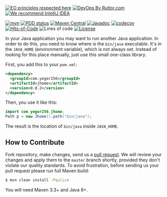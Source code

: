 [![EO principles respected here](https://www.elegantobjects.org/badge.svg)](https://www.elegantobjects.org)
[![DevOps By Rultor.com](http://www.rultor.com/b/yegor256/jhome)](http://www.rultor.com/p/yegor256/jhome)
[![We recommend IntelliJ IDEA](https://www.elegantobjects.org/intellij-idea.svg)](https://www.jetbrains.com/idea/)

[![mvn](https://github.com/yegor256/jhome/actions/workflows/mvn.yml/badge.svg)](https://github.com/yegor256/jhome/actions/workflows/mvn.yml)
[![PDD status](http://www.0pdd.com/svg?name=yegor256/jhome)](http://www.0pdd.com/p?name=yegor256/jhome)
[![Maven Central](https://img.shields.io/maven-central/v/com.yegor256/jhome.svg)](https://maven-badges.herokuapp.com/maven-central/com.yegor256/jhome)
[![Javadoc](http://www.javadoc.io/badge/com.yegor256/jhome.svg)](http://www.javadoc.io/doc/com.yegor256/jhome)
[![codecov](https://codecov.io/gh/yegor256/jhome/branch/master/graph/badge.svg)](https://codecov.io/gh/yegor256/jhome)
[![Hits-of-Code](https://hitsofcode.com/github/yegor256/jhome)](https://hitsofcode.com/view/github/yegor256/jhome)
![Lines of code](https://img.shields.io/tokei/lines/github/yegor256/jhome)
[![License](https://img.shields.io/badge/license-MIT-green.svg)](https://github.com/yegor256/jhome/blob/master/LICENSE.txt)

In your Java application you may want to run another Java application.
In order to do this, you need to know where is the `bin/java` executable.
It's in the `JAVA_HOME` (environment variable), which is not always set.
Instead of looking for this place manually, just use this small one-class library.

First, you add this to your `pom.xml`:

```xml
<dependency>
  <groupId>com.yegor256</groupId>
  <artifactId>jhome</artifactId>
  <version>0.0.2</version>
</dependency>
```

Then, you use it like this:

```java
import com.yegor256.jhome;
Path p = new Jhome().path("bin/java");
```

The result is the location of `bin/java` inside `JAVA_HOME`.

## How to Contribute

Fork repository, make changes, send us a [pull request](https://www.yegor256.com/2014/04/15/github-guidelines.html).
We will review your changes and apply them to the `master` branch shortly,
provided they don't violate our quality standards. To avoid frustration,
before sending us your pull request please run full Maven build:

```bash
$ mvn clean install -Pqulice
```

You will need Maven 3.3+ and Java 8+.
